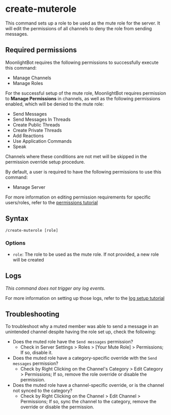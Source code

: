 # create-muterole

This command sets up a role to be used as the mute role for the server. It will edit the permissions of all channels to
deny the role from sending messages.

## Required permissions

MoonlightBot requires the following permissions to successfully execute this command:

* Manage Channels
* Manage Roles

For the successful setup of the mute role, MoonlightBot requires permission to **Manage Permissions** in channels, as
well as the following permissions enabled, which will be denied to the mute role:

* Send Messages
* Send Messages In Threads
* Create Public Threads
* Create Private Threads
* Add Reactions
* Use Application Commands
* Speak

Channels where these conditions are not met will be skipped in the permission override setup procedure.

By default, a user is required to have the following permissions to use this command:

* Manage Server

For more information on editing permission requirements for specific users/roles, refer to
the [permissions tutorial](/start-up/permission-tutorial.md)

## Syntax

```text
/create-muterole [role]
```

### Options

* `role`: The role to be used as the mute role. If not provided, a new role will be created

## Logs

*This command does not trigger any log events.*

For more information on setting up those logs, refer to the [log setup tutorial](/README.md#logging)

## Troubleshooting

To troubleshoot why a muted member was able to send a message in an unintended channel despite having the role set up, check the following:

* Does the muted role have the `Send messages` permission?
  * Check in Server Settings > Roles > [Your Mute Role] > Permissions; If so, disable it.
* Does the muted role have a category-specific override with the `Send messages` permission?
  * Check by Right Clicking on the Channel's Category > Edit Category > Permissions; If so, remove the role override or disable the permission.
* Does the muted role have a channel-specific override, or is the channel not synced to the category?
  * Check by Right Clicking on the Channel > Edit Channel > Permissions; If so, sync the channel to the category, remove the override or disable the permission.